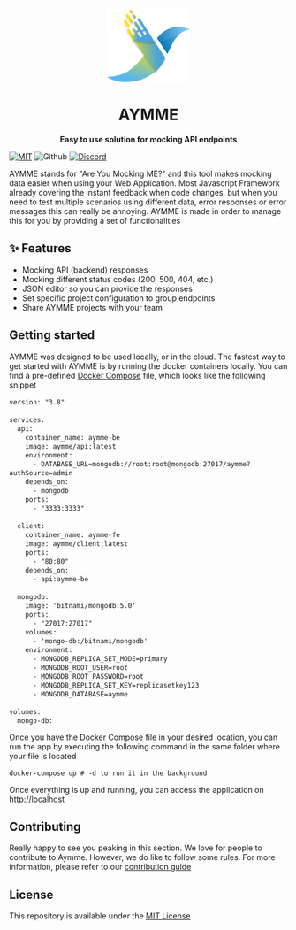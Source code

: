 <br />
<p align="center">
  <img src="apps/client/src/assets/images/aymme-logo.png" alt="Aymme" width="150" height="133">
</p>

<h1 align="center">AYMME</h1>

<p align="center"><b>Easy to use solution for mocking API endpoints</b></p>

[![MIT](https://img.shields.io/github/license/aymme/aymme?style=flat-square)](https://choosealicense.com/licenses/mit/)
![Github](https://img.shields.io/github/v/release/aymme/aymme?style=flat-square)
[![Discord](https://img.shields.io/discord/943939370564612156?label=Discord&style=flat-square)](https://discord.gg/RpHs6G95)

AYMME stands for "Are You Mocking ME?" and this tool makes mocking data easier when using your Web Application. Most Javascript Framework already covering the instant feedback when code changes, but when you need to test multiple scenarios using different data, error responses or error messages this can really be annoying.
AYMME is made in order to manage this for you by providing a set of functionalities

## ✨ Features
* Mocking API (backend) responses
* Mocking different status codes (200, 500, 404, etc.)
* JSON editor so you can provide the responses
* Set specific project configuration to group endpoints
* Share AYMME projects with your team

## Getting started
AYMME was designed to be used locally, or in the cloud. The fastest way to get started with AYMME is 
by running the docker containers locally. You can find a pre-defined [Docker Compose](./docker/docker-compose.yml) file, which looks like the following snippet
```docker
version: "3.8"

services:
  api:
    container_name: aymme-be
    image: aymme/api:latest
    environment:
      - DATABASE_URL=mongodb://root:root@mongodb:27017/aymme?authSource=admin
    depends_on:
      - mongodb
    ports:
      - "3333:3333"

  client:
    container_name: aymme-fe
    image: aymme/client:latest
    ports:
      - "80:80"
    depends_on:
      - api:aymme-be

  mongodb:
    image: 'bitnami/mongodb:5.0'
    ports:
      - "27017:27017"
    volumes:
      - 'mongo-db:/bitnami/mongodb'
    environment:
      - MONGODB_REPLICA_SET_MODE=primary
      - MONGODB_ROOT_USER=root
      - MONGODB_ROOT_PASSWORD=root
      - MONGODB_REPLICA_SET_KEY=replicasetkey123
      - MONGODB_DATABASE=aymme

volumes:
  mongo-db:
```

Once you have the Docker Compose file in your desired location, you can run the app by executing the following command in the same folder
where your file is located
```shell
docker-compose up # -d to run it in the background
```

Once everything is up and running, you can access the application on [http://localhost](http://localhost)

## Contributing
Really happy to see you peaking in this section. We love for people to contribute to Aymme. However, we do like to follow some rules. For more information, please refer to our
[contribution guide](./CONTRIBUTING.md)

## License
This repository is available under the [MIT License](./LICENSE)

